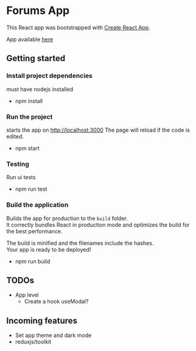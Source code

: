 # Forums App

This React app was bootstrapped with [Create React App](https://github.com/facebook/create-react-app).

App available [here](https://forums-app.herokuapp.com/)

## Getting started

### Install project dependencies

must have nodejs installed

- npm install

### Run the project

starts the app on [http://localhost:3000](http://localhost:3000)
The page will reload if the code is edited.

- npm start

### Testing

Run ui tests

- npm run test

### Build the application

Builds the app for production to the `build` folder.\
It correctly bundles React in production mode and optimizes the build for the best performance.

The build is minified and the filenames include the hashes.\
Your app is ready to be deployed!

- npm run build

## TODOs

- App level
  - Create a hook useModal?

## Incoming features

- Set app theme and dark mode
- reduxjs/toolkit
